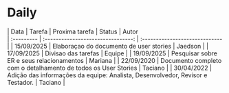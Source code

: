 
# Daily 

| Data       |  Tarefa                       | Proxima tarefa  |  Status |  Autor    
| :--------- |  :--------------------------------: | :----------------------------- |
| 15/09/2025 |  Elaboraçao do documento de user stories  | Jaedson |
| 17/09/2025 |  Divisao das tarefas   | Equipe |
| 19/09/2025 | Pesquisar sobre ER e seus relacionamentos |  Mariana     |
| 22/09/2020 |  Documento completo com o detalhamento de todos os User Stories | Taciano     |
| 30/04/2022 |  Adição das informações da equipe: Analista, Desenvolvedor, Revisor e Testador. | Taciano |



